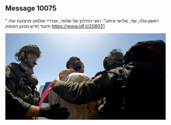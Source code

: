 ## Message 10075

"ראשון עלה, שני, שלישי איתנו":
רגעי החילוץ של שלומי, אנדריי ואלמוג מרצועת עזה. תיעוד חדש מבטן המסוק
https://www.idf.il/208031

![Photo](./10075/10075_photo.jpg)
